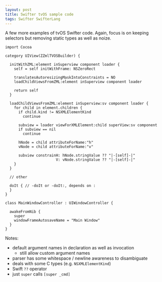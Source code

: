 ```yaml
---
layout: post
title: Swifter tvOS sample code
tags: Swifter SwifterLang
---
```

A few more examples of tvOS Swifter code. Again, focus is on keeping selectors
but removing static types as well as noize.

    import Cocoa
    
    category UIView(ZZmlTVOSBuilder) {
    
      initWithZML:element inSuperview component loader {
        self = self initWithFrame: NSZeroRect
    
        translatesAutoresizingMaskIntoConstraints = NO
        loadChildViewsFromZML:element inSuperview component loader
    
        return self
      }
    
      loadChildViewsFromZML:element inSuperview:sv component loader {
        for child in element.children {
          if child.kind != NSXMLElementKind
            continue
      
          subview = loader viewForXMLElement:child superView:sv component
          if subview == nil
            continue
      
          hNode = child attributeForName:"h"
          vNode = child attributeForName:"v"
      
          subview constrainH: hNode.stringValue ?? "|-[self]-|"
                           V: vNode.stringValue ?? "|-[self]-|"
        }
      }
    
      // other
    
      doIt { // -doIt or -doIt:, depends on :
      }    
    }
    
    class MainWindowController : UIWindowController {
    
      awakeFromNib {
        super
        windowFrameAutosaveName = "Main Window"
      }
    }

Notes:

- default argument names in declaration as well as invocation
  - still allow custom argument names
- parser has some whitespace / newline awareness to disambiguate
- deals with some C types (e.g. `NSXMLElementKind`)
- Swift `??` operator
- just `super` calls `[super _cmd]`
